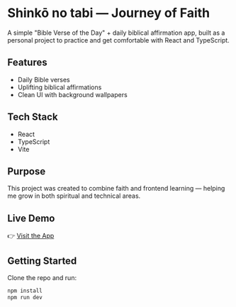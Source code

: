 # Shinkō no tabi — Journey of Faith

A simple "Bible Verse of the Day" + daily biblical affirmation app, built as a personal project to practice and get comfortable with React and TypeScript.

## Features

- Daily Bible verses
- Uplifting biblical affirmations
- Clean UI with background wallpapers

## Tech Stack

- React
- TypeScript
- Vite

## Purpose

This project was created to combine faith and frontend learning — helping me grow in both spiritual and technical areas.

## Live Demo

👉 [Visit the App](https://journey-of-faith.pages.dev/)

## Getting Started

Clone the repo and run:

```bash
npm install
npm run dev
```

